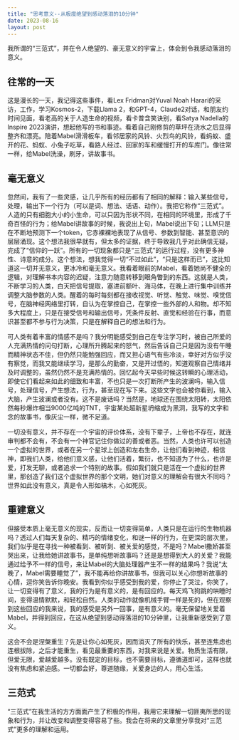 ```yaml
---
title: "思考意义--从极度绝望到感动落泪的10分钟"
date: 2023-08-16
layout: post
---
```


我所谓的“三范式”，并在令人绝望的、豪无意义的宇宙上，体会到令我感动落泪的意义。

## 往常的一天

这是漫长的一天，我记得这些事件，看Lex Fridman对Yuval Noah Harari的采访，工作，学习Kosmos-2，下载Llama 2，和GPT-4，Claude2对话，和朋友约时间见面，看老高的关于人造生命的视频，看卡普含笑诀别，看Satya Nadella的Inspire 2023演讲，想起他写的书和事迹。看着自己刚修剪的草坪在浇水之后显得整齐和漂亮。陪着Mabel滑滑板车，看邻居家的风铃、火烈鸟的风铃，看蚂蚁、盛开的花、蚂蚁、小兔子吃草，看路人经过、回家的车和缓慢打开的车库门。像往常一样，给Mabel洗澡，刷牙，讲故事书。

## 毫无意义

忽然间，我有了一些灵感，让几乎所有的经历都有了相同的解释：输入某些信号，处理，输出下一个行为（可以是词、想法、话语、动作）。我把它称作“三范式”。人造的只有细胞大小的小生命，可以只因为形状不同，在相同的环境里，形成了千奇百怪的行为；给Mabel讲故事的时候，我说出上句，Mabel说出下句；LLM只是在不断地预测下一个token，它赤裸裸地表现了从信号、参数到智能、甚至意识的层层涌现。这个想法我很早就有，但太多的证据，终于导致我几乎对此确信无疑，完成了“信仰的一跃”。所有的一切现象都只是“三范式”的运行过程，没有更多神性、诗意的成分。这个想法，想我觉得一切“不过如此”，“只是这样而已”，这比知道这一切并无意义，更冰冷和毫无意义。我看着眼前的Mabel，看着她尚不健全的逻辑，对理解书本内容的迟疑，注意力随意转移到眼角瞥到的东西。这就是人类，不断学习的人类，白天把信号提取，塞进前额叶、海马体，在晚上进行集中训练并调整大脑参数的人类。醒着的每时每刻都在接收视觉、听觉、触觉、味觉、嗅觉信号，在脑神经网络里打转，自认为在掌控自己，在掌控一些外部的人和物。却不知多大程度上，只是在接受信号和输出信号，凭条件反射、直觉和经验在行事，而意识甚至都不参与行为决策，只是在解释自己的想法和行为。

可人类有着丰富的情感不是吗？我分明能感受到自己在专注学习时，被自己所爱的人充满热情的问句打断，心理所升腾起来的怒气，然后告诉自己只是因为没有午睡而精神状态不佳，但仍然只能勉强回应，而又担心语气有些冷淡，幸好对方似乎没有察觉，而我又能继续学习，是那么的勤奋，又是开过悟的，知道观察自己情绪并及时调整的，虽然仍然不是充满热情的。回忆起今天早些时候这转瞬的心理活动，即使它们看起来如此的细致和丰富，不也只是一次打断所产生的波澜吗，输入信号，处理信号，产生想法，行为，甚至现在写下来。这些文字也会被你看到，输入大脑，产生波澜或者没有。这不是废话吗？当然是，地球还在围绕太阳转，太阳依然每秒爆炸相当9000亿吨的TNT，宇宙某处超新星坍缩成为黑洞，我写的文字和念的故事书，像灰尘一样，微不足道。

一切没有意义，并不存在一个宇宙的评价体系，没有下辈子，上帝也不存在，就连审判都不会有，不会有一个神官记住你做过的善或者恶。当然，人类也许可以创造一个虚拟的世界，或者在另一个星球上创造和左右生命，让他们看到神迹，相信神，即我们人类，给他们意义感，让他们活着，繁衍，也不知道为了什么，也许是爱，打发无聊，或者追求一个特别的故事。假如我们就只是活在一个虚拟的世界里，那创造了我们这个虚拟世界的那个文明，她们对意义的理解会有很大不同吗？世界如此没有意义，真是令人形如槁木，心如死灰。

## 重建意义

但接受本质上毫无意义的现实，反而让一切变得简单，人类只是在运行的生物机器吗？透过人们每天复杂的、精巧的情绪变化，和谜一样的行为，在更深的层次里，我们似乎是在寻找一种被看到、被听到、被关爱的感觉，不是吗？Mabel撒娇甚至哭出来，让我给她讲故事书，是单纯想听故事吗？还是是想得到大人的关爱？我能通过给予不一样的信号，来让Mabel的大脑处理器产生不一样的结果吗？我说“太晚了，Mabel需要睡觉了”，我不能再给你讲故事书，但我可以关心你想听故事的心情，逗你笑告诉你晚安。我看到你似乎感受到我的爱，你停止了哭泣，你笑了，让一切变得有了意义，我的行为是有意义的，是有回应的。每天鸡飞狗跳的哄睡时间，变得温情默默，和轻松自然。人类的动作就像机械手臂一样是死的，但在观察到这些回应的我来说，我的感受是另外一回事，是有意义的。毫无保留地关爱着Mabel，并得到回应，在这从绝望到感动得落泪的10分钟里，让我重新感受到了意义。

这会不会是涅槃重生？先是让你心如死灰，因而消灭了所有的快乐，甚至连焦虑也连根拔除，之后才能重生，看见最重要的东西，对我来说是关爱。物质生活有限，但爱无限，爱越爱越多。没有既定的目标，也不需要目标，遵循道即可，这样也就没有焦虑和紧迫感。一切都会好，尊道随缘，关爱身边的人，用心生活。

## 三范式

“三范式”在我生活的方方面面产生了积极的作用，我用它来理解一切匪夷所思的现象和行为，并让改变和调整变得容易了些。我会在将来的文章里分享我对“三范式”更多的理解和运用。
